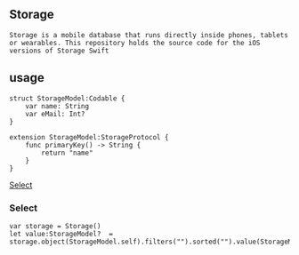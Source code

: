 ## Storage
   	Storage is a mobile database that runs directly inside phones, tablets or wearables. This repository holds the source code for the iOS versions of Storage Swift 
   	
## usage
	struct StorageModel:Codable {
	    var name: String
	    var eMail: Int?
	}
	
	extension StorageModel:StorageProtocol {
	    func primaryKey() -> String {
	        return "name"
	    }
	}

[Select](#storage-select)
	




### <a name="storage-select"></a>Select
	var storage = Storage()
	let value:StorageModel?  =  storage.object(StorageModel.self).filters("").sorted("").value(StorageModel.self)